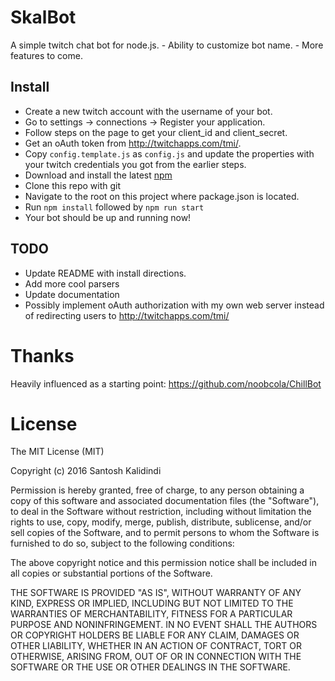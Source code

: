 # SkalBot

A simple twitch chat bot for node.js.
    - Ability to customize bot name.
    - More features to come.

## Install
* Create a new twitch account with the username of your bot.
* Go to settings -> connections -> Register your application.
* Follow steps on the page to get your client_id and client_secret.
* Get an oAuth token from http://twitchapps.com/tmi/.
* Copy `config.template.js` as `config.js` and update the properties with your
  twitch credentials you got from the earlier steps.
* Download and install the latest [npm](https://nodejs.org/en/download/)
* Clone this repo with git
* Navigate to the root on this project where package.json is located.
* Run `npm install` followed by `npm run start`
* Your bot should be up and running now!

## TODO
* Update README with install directions.
* Add more cool parsers
* Update documentation
* Possibly implement oAuth authorization with my own web server instead of
  redirecting users to http://twitchapps.com/tmi/

# Thanks
Heavily influenced as a starting point:
https://github.com/noobcola/ChillBot

# License
The MIT License (MIT)

Copyright (c) 2016 Santosh Kalidindi

Permission is hereby granted, free of charge, to any person obtaining a copy
of this software and associated documentation files (the "Software"), to deal
in the Software without restriction, including without limitation the rights
to use, copy, modify, merge, publish, distribute, sublicense, and/or sell
copies of the Software, and to permit persons to whom the Software is
furnished to do so, subject to the following conditions:

The above copyright notice and this permission notice shall be included in all
copies or substantial portions of the Software.

THE SOFTWARE IS PROVIDED "AS IS", WITHOUT WARRANTY OF ANY KIND, EXPRESS OR
IMPLIED, INCLUDING BUT NOT LIMITED TO THE WARRANTIES OF MERCHANTABILITY,
FITNESS FOR A PARTICULAR PURPOSE AND NONINFRINGEMENT. IN NO EVENT SHALL THE
AUTHORS OR COPYRIGHT HOLDERS BE LIABLE FOR ANY CLAIM, DAMAGES OR OTHER
LIABILITY, WHETHER IN AN ACTION OF CONTRACT, TORT OR OTHERWISE, ARISING FROM,
OUT OF OR IN CONNECTION WITH THE SOFTWARE OR THE USE OR OTHER DEALINGS IN THE
SOFTWARE.
